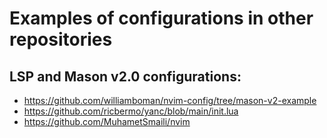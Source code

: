 # Examples of configurations in other repositories
## LSP and Mason v2.0 configurations: 
- https://github.com/williamboman/nvim-config/tree/mason-v2-example
- https://github.com/ricbermo/yanc/blob/main/init.lua
- https://github.com/MuhametSmaili/nvim
